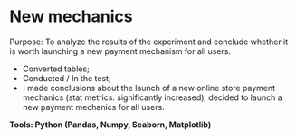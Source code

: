 # New mechanics
Purpose: To analyze the results of the experiment and conclude whether it is worth launching a new payment mechanism for all users.
- Converted tables;
- Conducted / In the test;
- I made conclusions about the launch of a new online store payment mechanics (stat metrics. significantly increased), decided to launch a new payment mechanics for all users.

**Tools: Python (Pandas, Numpy, Seaborn, Matplotlib)**
